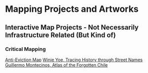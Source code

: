 # Mapping Projects and Artworks

## Interactive Map Projects - Not Necessarily Infrastructure Related (But Kind of)

### Critical Mapping 
[Anti-Eviction Map](https://antievictionmap.com/)
[Winie Yoe, Tracing History through Street Names](https://winnieyoe.github.io/colonial/#streetview)
[Guillermo Montecinos, Atlas of the Forgotten Chile](http://chileolvidado.glitch.me/)